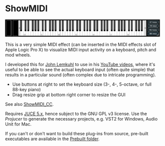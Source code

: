 # ShowMIDI
![](showmidi.png)

This is a very simple MIDI effect (can be inserted in the MIDI effects slot of Apple Logic Pro X) to visualize MIDI input activity on a keyboard, pitch and mod wheels.

I developed this for [John Lemkuhl](https://www.pluginguru.com/) to use in his [YouTube videos](https://www.youtube.com/channel/UCuKxBfrjXMDZZfuP_bfSHFA), where it's useful to be able to see the actual keyboard input (often quite simple) that results in a particular sound (often complex due to intricate programming).

 * Use buttons at right to set the keyboard size (3-, 4-, 5-octave, or full 88-key piano)
 * Drag resize grip at bottom right corner to resize the GUI

See also [ShowMIDI_CC](https://github.com/getdunne/ShowMIDI_CC).

Requires [JUCE 5.x](https://shop.juce.com/get-juce), hence subject to the GNU GPL v3 license. Use the *Projucer* to generate the necessary projects, e.g. VST2 for Windows, Audio Unit for Mac.

If you can't or don't want to build these plug-ins from source, pre-built executables are available in the [Prebuilt folder](Prebuilt).
